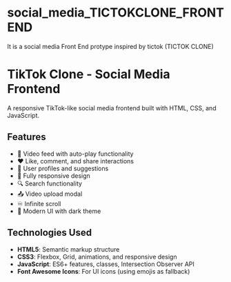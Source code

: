 # social_media_TICTOKCLONE_FRONTEND
It is a social media Front End protype inspired by tictok (TICTOK CLONE)
# TikTok Clone - Social Media Frontend

A responsive TikTok-like social media frontend built with HTML, CSS, and JavaScript.

## Features

- 🎥 Video feed with auto-play functionality
- ❤️ Like, comment, and share interactions
- 👤 User profiles and suggestions
- 📱 Fully responsive design
- 🔍 Search functionality
- 📤 Video upload modal
- ♾️ Infinite scroll
- 🎨 Modern UI with dark theme

## Technologies Used

- **HTML5**: Semantic markup structure
- **CSS3**: Flexbox, Grid, animations, and responsive design
- **JavaScript**: ES6+ features, classes, Intersection Observer API
- **Font Awesome Icons**: For UI icons (using emojis as fallback)

